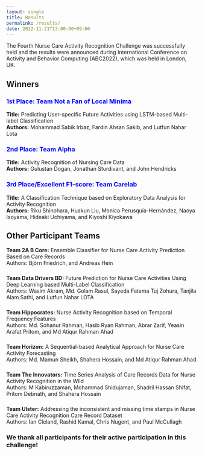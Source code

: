 ```yaml
---
layout: single
title: Results
permalink: /results/
date: 2022-11-21T13:00:00+09:00
---
```

 
The Fourth Nurse Care Activity Recognition Challenge was successfully held and the results were announced during International Conference on Activity and Behavior Computing (ABC2022), which was held in London, UK.


<h2>Winners</h2>
<h3><b><span style="color:blue"> 1st Place: Team Not a Fan of Local Minima </span></b></h3>
<div><b>Title:</b> Predicting User-specific Future Activities using LSTM-based Multi-label Classification </div>
<div><b>Authors:</b> Mohammad Sabik Irbaz, Fardin Ahsan Sakib, and Lutfun Nahar Lota</div>

<h3><b><span style="color:blue"> 2nd Place: Team Alpha </span></b></h3>
<div><b>Title:</b> Activity Recognition of Nursing Care Data </div>
<div><b>Authors:</b> Gulustan Dogan, Jonathan Sturdivant, and John Hendricks </div>

<h3><b><span style="color:blue"> 3rd Place/Excellent F1-score: Team Carelab </span></b></h3>
<div><b>Title:</b> A Classification Technique based on Exploratory Data Analysis for Activity Recognition </div>
<div><b>Authors:</b> Riku Shinohara, Huakun Liu, Monica Perusquía-Hernández, Naoya Isoyama, Hideaki Uchiyama, and Kiyoshi Kiyokawa </div>



<h2>Other Participant Teams</h2>
<div><b>Team 2A B Core:</b> Ensemble Classifier for Nurse Care Activity Prediction Based on Care Records </div>
<div>Authors: Björn Friedrich, and Andreas Hein </div>

<h3></h3>

<div><b>Team Data Drivers BD:</b> Future Prediction for Nurse Care Activities Using Deep Learning based Multi-Label Classification </div>
<div>Authors: Wasim Akram, Md. Golam Rasul, Sayeda Fatema Tuj Zohura, Tanjila Alam Sathi, and Lutfun Nahar LOTA </div>

<h3></h3>

<div><b>Team Hippocrates:</b> Nurse Activity Recognition based on Temporal Frequency Features </div>
<div>Authors: Md. Sohanur Rahman, Hasib Ryan Rahman, Abrar Zarif, Yeasin Arafat Pritom, and Md Atiqur Rahman Ahad </div>

<h3></h3>

<div><b>Team Horizon:</b> A Sequential-based Analytical Approach for Nurse Care Activity Forecasting </div>
<div>Authors: Md. Mamun Sheikh, Shahera Hossain, and Md Atiqur Rahman Ahad </div>

<h3></h3>

<div><b>Team The Innovators:</b> Time Series Analysis of Care Records Data for Nurse Activity Recognition in the Wild </div>
<div>Authors: M Kabiruzzaman, Mohammad Shidujaman, Shadril Hassan Shifat, Pritom Debnath, and Shahera Hossain</div>

<h3></h3>

<div><b>Team Ulster:</b> Addressing the inconsistent and missing time stamps in Nurse Care Activity Recognition Care Record Dataset </div>
<div>Authors: Ian Cleland, Rashid Kamal, Chris Nugent, and Paul McCullagh</div>

<h3>
    We thank all participants for their active participation in this challenge!
</h3>



